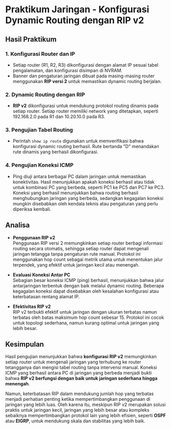 # Praktikum Jaringan - Konfigurasi Dynamic Routing dengan RIP v2

## Hasil Praktikum

### 1. Konfigurasi Router dan IP
- Setiap router (R1, R2, R3) dikonfigurasi dengan alamat IP sesuai tabel pengalamatan, dan konfigurasi disimpan di NVRAM.
- Banner dan pengaturan jaringan dibuat pada masing-masing router menggunakan **RIP versi 2** untuk memastikan dynamic routing berjalan.

### 2. Dynamic Routing dengan RIP
- **RIP v2** dikonfigurasi untuk mendukung protokol routing dinamis pada setiap router. Setiap router memiliki network yang ditetapkan, seperti 192.168.2.0 pada R1 dan 10.20.10.0 pada R3.

### 3. Pengujian Tabel Routing
- Perintah `show ip route` digunakan untuk memverifikasi bahwa konfigurasi dynamic routing berhasil. Rute bertanda "D" menandakan rute dinamis yang berhasil dikonfigurasi.

### 4. Pengujian Koneksi ICMP
- Ping diuji antara berbagai PC dalam jaringan untuk memastikan konektivitas. Hasil menunjukkan apakah koneksi berhasil atau tidak untuk kombinasi PC yang berbeda, seperti PC1 ke PC5 dan PC7 ke PC3. Koneksi yang berhasil menunjukkan bahwa routing berhasil menghubungkan jaringan yang berbeda, sedangkan kegagalan koneksi mungkin disebabkan oleh kendala teknis atau pengaturan yang perlu diperiksa kembali.


## Analisa

- **Penggunaan RIP v2**  
  Penggunaan RIP versi 2 memungkinkan setiap router berbagi informasi routing secara otomatis, sehingga setiap router dapat mengenali jaringan tetangga tanpa pengaturan rute manual. Protokol ini menggunakan hop count sebagai metrik utama untuk menentukan jalur terpendek, yang efektif untuk jaringan kecil atau menengah.

- **Evaluasi Koneksi Antar PC**  
  Sebagian besar koneksi ICMP (ping) berhasil, menunjukkan bahwa jalur antarjaringan terbentuk dengan baik melalui dynamic routing. Beberapa kegagalan koneksi dapat disebabkan oleh kesalahan konfigurasi atau keterbatasan rentang alamat IP.

- **Efektivitas RIP v2**  
  RIP v2 terbukti efektif untuk jaringan dengan ukuran terbatas namun terbatas oleh batas maksimum hop count sebesar 15. Protokol ini cocok untuk topologi sederhana, namun kurang optimal untuk jaringan yang lebih besar.


## Kesimpulan

Hasil pengujian menunjukkan bahwa **konfigurasi RIP v2** memungkinkan setiap router untuk mengenali jaringan yang terhubung ke router tetangganya dan mengisi tabel routing tanpa intervensi manual. Koneksi ICMP yang berhasil antara PC di jaringan yang berbeda menjadi bukti bahwa **RIP v2 berfungsi dengan baik untuk jaringan sederhana hingga menengah**.

Namun, keterbatasan RIP dalam mendukung jumlah hop yang terbatas menjadi perhatian penting ketika mempertimbangkan penggunaan di jaringan yang lebih luas. Oleh karena itu, meskipun RIP v2 merupakan solusi praktis untuk jaringan kecil, jaringan yang lebih besar atau kompleks sebaiknya mempertimbangkan protokol lain yang lebih efisien, seperti **OSPF** atau **EIGRP**, untuk mendukung skala dan stabilitas yang lebih baik.
